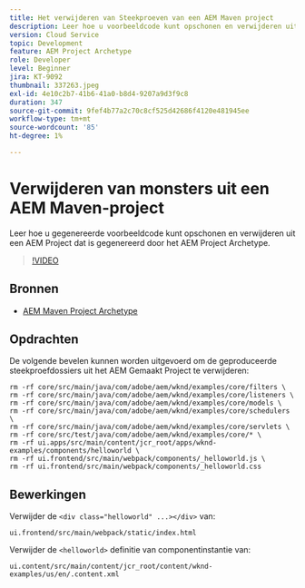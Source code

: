 ```yaml
---
title: Het verwijderen van Steekproeven van een AEM Maven project
description: Leer hoe u voorbeeldcode kunt opschonen en verwijderen uit een AEM Project dat is gegenereerd door het AEM Project Archetype.
version: Cloud Service
topic: Development
feature: AEM Project Archetype
role: Developer
level: Beginner
jira: KT-9092
thumbnail: 337263.jpeg
exl-id: 4e10c2b7-41b6-41a0-b8d4-9207a9d3f9c8
duration: 347
source-git-commit: 9fef4b77a2c70c8cf525d42686f4120e481945ee
workflow-type: tm+mt
source-wordcount: '85'
ht-degree: 1%

---
```


# Verwijderen van monsters uit een AEM Maven-project

Leer hoe u gegenereerde voorbeeldcode kunt opschonen en verwijderen uit een AEM Project dat is gegenereerd door het AEM Project Archetype.

>[!VIDEO](https://video.tv.adobe.com/v/337263?quality=12&learn=on)


## Bronnen

+ [AEM Maven Project Archetype](https://github.com/adobe/aem-project-archetype)

## Opdrachten

De volgende bevelen kunnen worden uitgevoerd om de geproduceerde steekproefdossiers uit het AEM Gemaakt Project te verwijderen:

```
rm -rf core/src/main/java/com/adobe/aem/wknd/examples/core/filters \
rm -rf core/src/main/java/com/adobe/aem/wknd/examples/core/listeners \
rm -rf core/src/main/java/com/adobe/aem/wknd/examples/core/models \
rm -rf core/src/main/java/com/adobe/aem/wknd/examples/core/schedulers \
rm -rf core/src/main/java/com/adobe/aem/wknd/examples/core/servlets \
rm -rf core/src/test/java/com/adobe/aem/wknd/examples/core/* \
rm -rf ui.apps/src/main/content/jcr_root/apps/wknd-examples/components/helloworld \
rm -rf ui.frontend/src/main/webpack/components/_helloworld.js \
rm -rf ui.frontend/src/main/webpack/components/_helloworld.css
```

## Bewerkingen

Verwijder de `<div class="helloworld" ...></div>` van:

```
ui.frontend/src/main/webpack/static/index.html
```

Verwijder de `<helloworld>` definitie van componentinstantie van:

```
ui.content/src/main/content/jcr_root/content/wknd-examples/us/en/.content.xml
```
